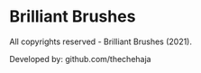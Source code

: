 # Brilliant Brushes

All copyrights reserved - Brilliant Brushes (2021).

Developed by: github.com/thechehaja
